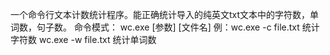 一个命令行文本计数统计程序。能正确统计导入的纯英文txt文本中的字符数，单词数，句子数。
命令模式： wc.exe [参数] [文件名] 
例：wc.exe -c file.txt 统计字符数 
    wc.exe -w file.txt 统计单词数
